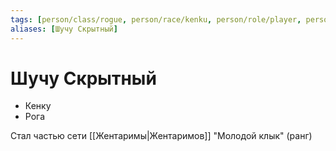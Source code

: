 ```yaml
---
tags: [person/class/rogue, person/race/kenku, person/role/player, person/status/alive]
aliases: [Шучу Скрытный]
---
```


# Шучу Скрытный

- Кенку
- Рога

Стал частью сети [[Жентаримы|Жентаримов]] "Молодой клык" (ранг)
